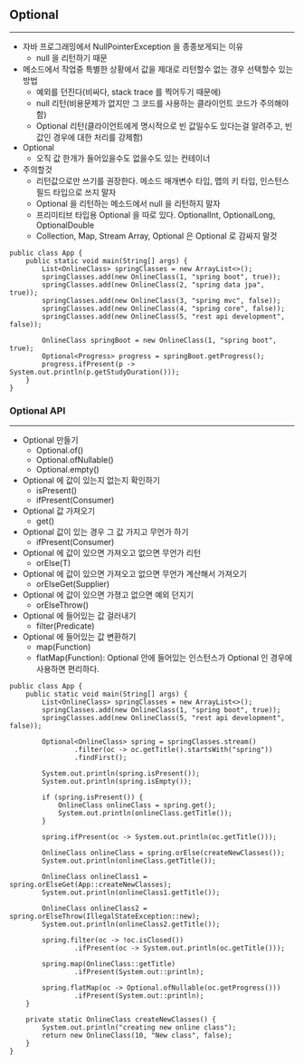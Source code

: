## Optional
<hr/>

* 자바 프로그래밍에서 NullPointerException 을 종종보게되는 이유
  * null 을 리턴하기 때문
* 메소드에서 작업중 특별한 상황에서 값을 제대로 리턴할수 없는 경우 선택할수 있는 방법
  * 예외를 던진다(비싸다, stack trace 를 찍어두기 때문에)
  * null 리턴(비용문제가 없지만 그 코드를 사용하는 클라이언트 코드가 주의해야함)
  * Optional 리턴(클라이언트에게 명시적으로 빈 값일수도 있다는걸 알려주고, 빈 값인 경우에 대한 처리를 강제함)
* Optional
  * 오직 값 한개가 들어있을수도 없을수도 있는 컨테이너
* 주의할것
  * 리턴값으로만 쓰기를 권장한다. 메소드 매개변수 타입, 맵의 키 타입, 인스턴스 필드 타입으로 쓰지 말자
  * Optional 을 리턴하는 메소드에서 null 을 리턴하지 말자
  * 프리미티브 타입용 Optional 을 따로 있다. OptionalInt, OptionalLong, OptionalDouble
  * Collection, Map, Stream Array, Optional 은 Optional 로 감싸지 말것
```
public class App {
    public static void main(String[] args) {
        List<OnlineClass> springClasses = new ArrayList<>();
        springClasses.add(new OnlineClass(1, "spring boot", true));
        springClasses.add(new OnlineClass(2, "spring data jpa", true));
        springClasses.add(new OnlineClass(3, "spring mvc", false));
        springClasses.add(new OnlineClass(4, "spring core", false));
        springClasses.add(new OnlineClass(5, "rest api development", false));

        OnlineClass springBoot = new OnlineClass(1, "spring boot", true);
        Optional<Progress> progress = springBoot.getProgress();
        progress.ifPresent(p -> System.out.println(p.getStudyDuration()));
    }
}
```

### Optional API
<hr/>

* Optional 만들기
  * Optional.of()
  * Optional.ofNullable()
  * Optional.empty()
* Optional 에 값이 있는지 없는지 확인하기
  * isPresent()
  * ifPresent(Consumer)
* Optional 값 가져오기
  * get()
* Optional 값이 있는 경우 그 값 가지고 무언가 하기
  * ifPresent(Consumer)
* Optional 에 값이 있으면 가져오고 없으면 무언가 리턴
  * orElse(T)
* Optional 에 값이 있으면 가져오고 없으면 무언가 계산해서 가져오기
  * orElseGet(Supplier)
* Optional 에 값이 있으면 가졍고 없으면 예외 던지기
  * orElseThrow()
* Optional 에 들어있는 값 걸러내기
  * filter(Predicate)
* Optional 에 들어있는 값 변환하기
  * map(Function)
  * flatMap(Function): Optional 안에 들어있는 인스턴스가 Optional 인 경우에 사용하면 편리하다.
```
public class App {
    public static void main(String[] args) {
        List<OnlineClass> springClasses = new ArrayList<>();
        springClasses.add(new OnlineClass(1, "spring boot", true));
        springClasses.add(new OnlineClass(5, "rest api development", false));

        Optional<OnlineClass> spring = springClasses.stream()
                .filter(oc -> oc.getTitle().startsWith("spring"))
                .findFirst();

        System.out.println(spring.isPresent());
        System.out.println(spring.isEmpty());

        if (spring.isPresent()) {
            OnlineClass onlineClass = spring.get();
            System.out.println(onlineClass.getTitle());
        }

        spring.ifPresent(oc -> System.out.println(oc.getTitle()));

        OnlineClass onlineClass = spring.orElse(createNewClasses());
        System.out.println(onlineClass.getTitle());

        OnlineClass onlineClass1 = spring.orElseGet(App::createNewClasses);
        System.out.println(onlineClass1.getTitle());

        OnlineClass onlineClass2 = spring.orElseThrow(IllegalStateException::new);
        System.out.println(onlineClass2.getTitle());

        spring.filter(oc -> !oc.isClosed())
                .ifPresent(oc -> System.out.println(oc.getTitle()));

        spring.map(OnlineClass::getTitle)
                .ifPresent(System.out::println);

        spring.flatMap(oc -> Optional.ofNullable(oc.getProgress()))
                .ifPresent(System.out::println);
    }

    private static OnlineClass createNewClasses() {
        System.out.println("creating new online class");
        return new OnlineClass(10, "New class", false);
    }
}
```
